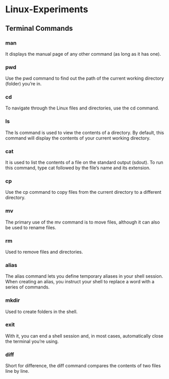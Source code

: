 # Linux-Experiments


## Terminal Commands

### man
It displays the manual page of any other command (as long as it has one).

### pwd
Use the pwd command to find out the path of the current working directory (folder) you’re in.

### cd
To navigate through the Linux files and directories, use the cd command.

### ls
The ls command is used to view the contents of a directory. By default, this command will display the contents of your current working directory.

### cat
It is used to list the contents of a file on the standard output (sdout). To run this command, type cat followed by the file’s name and its extension.

### cp
Use the cp command to copy files from the current directory to a different directory.

### mv
The primary use of the mv command is to move files, although it can also be used to rename files.

### rm
Used to remove files and directories. 

### alias
The alias command lets you define temporary aliases in your shell session. When creating an alias, you instruct your shell to replace a word with a series of commands.

### mkdir
Used to create folders in the shell.

### exit
With it, you can end a shell session and, in most cases, automatically close the terminal you’re using.

### diff
Short for difference, the diff command compares the contents of two files line by line.
